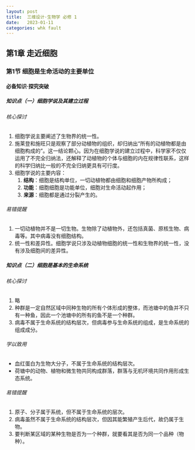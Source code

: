 ```yaml
---
layout: post
title:  三维设计·生物学 必修 1
date:   2023-01-11
categories: whk fault
---
```


## 第1章 走近细胞

### 第1节 细胞是生命活动的主要单位

#### 必备知识·探究突破

##### 知识点（一）细胞学说及其建立过程

###### 核心探讨

1. 细胞学说主要阐述了生物界的统一性。
2. 施莱登和施旺只是观察了部分动植物的组织，却归纳出“所有的动植物都是由细胞构成的”。这一结论颗心。因为在细胞学说的建立过程中，科学家不仅仅运用了不完全归纳法，还解释了动植物的个体与细胞的内在规律性联系，这样的科学归纳比一般的不完全归纳更具有可行度。
3. 细胞学说的主要内容：
    1. **结构**：细胞是结构单位，一切动植物都由细胞和细胞产物所构成；
    2. **功能**：细胞细胞是功能单位，细胞对生命活动起作用；
    3. **来源**：细胞都是通过分裂产生的。

###### 易错提醒

1. 一切动植物并不是一切生物。生物除了动植物外，还包括真菌、原核生物、病毒等。其中病毒没有细胞结构。
2. 统一性和差异性。细胞学说只涉及动植物细胞的统一性和生物界的统一性，没有涉及细胞间的差异性。

##### 知识点（二）细胞是基本的生命系统

###### 核心探讨

1. 略
2. 种群是一定自然区域中同种生物的所有个体形成的整体，而池塘中的鱼并不只有一种鱼，因此一个池塘中的所有的鱼不是一个种群。
3. 病毒不属于生命系统的结构层次，但病毒参与生命系统的组成，是生命系统的组成成分。

###### 学以致用

* 血红蛋白为生物大分子，不属于生命系统的结构层次。
* 荷塘中的动物、植物和微生物共同构成群落，群落与无机环境共同作用形成生态系统。

###### 易错提醒

1. 原子、分子属于系统，但不属于生命系统的层次。
2. 病毒虽然不属于生命系统的结构层次，但因其能繁殖产生后代，故仍属于生物。
3. 要判断某区域的某种生物是否为一个种群，就要看其是否为同一个品种（物种）。